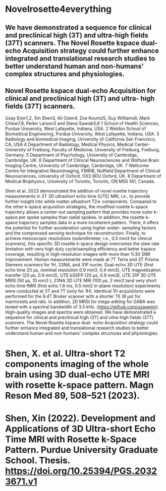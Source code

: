 # Novelrosette4everything
## We have demonstrated a sequence for clinical and preclinical high (3T) and ultra-high fields (37T) scanners. The Novel Rosette kspace dual- echo Acquisition strategy could further enhance integrated and translational research studies to better understand human and non-humans' complex structures and physiologies.

## Novel Rosette kspace dual-echo Acquisition for clinical and preclinical high (3T) and ultra- high fields (37T) scanners.
Uzay Emir1,2, Xin Shen3, Ali Ozen4, Zoe Kourtzi5, Guy Williams6, Mark Chiew7,8, Peder Larson3 and Steve Sawiak5,6
1 School of Health Sciences, Purdue University, West Lafayette, Indiana, USA.
2 Weldon School of Biomedical Engineering, Purdue University, West Lafayette, Indiana, USA.
3 Radiology and biomedical imaging, University of California San Francisco, CA, USA
4 Department of Radiology, Medical Physics, Medical Center-University of Freiburg, Faculty of Medicine, University of Freiburg, Freiburg, Germany.
5 Department of Psychology, University of Cambridge, Cambridge, UK.
6 Department of Clinical Neurosciences and Wolfson Brain Imaging Centre, University of Cambridge, Cambridge, UK.
7 Wellcome Centre for Integrative Neuroimaging, FMRIB, Nuffield Department of Clinical Neurosciences, University of Oxford, OX3 9DU Oxford, UK.
8 Department of Medical Biophysics, University of Toronto, Toronto, ON M5S 1A1, Canada.

Shen et al. 2023 demonstrated the addition of novel rosette trajectory measurements in 3T 3D ultrashort echo time (UTE) MRI, i.e., to provide further insight into white matter ultrashort T2∗ components. Compared to the other k-space acquisition strategies, the modified rosette k-space trajectory allows a center-out sampling pattern that provides more outer k-space per spoke samples than radial spokes. In addition, the rosette k-space trajectory samples data in a more incoherent pattern. There, it offers the potential for further acceleration using higher under- sampling factors and the compressed sensing technique for reconstruction. Finally, to achieve mesoscopic resolutions (submillimeter, i.e., 0.5 mm3 for clinical scanners), this specific 3D rosette k-space design overcomes the slew rate limitation with very high duty cycle/sampling efficiency and better kspace coverage, resulting in high-resolution images with more than %30 SNR improvement.
Human measurements were made at 7T Terra and 3T Prisma Siemens scanners for 1H, 23NA, and 31P nuclei. Dual-echo 3D UTE (first echo time 20 μs, nominal resolution 0.9 mm3, 0.4 mm3), UTE magnetization transfer (20 μs, 0.9 mm3), UTE bSSFP (20 μs, 0.9 mm3), UTE 31P 3D UTE MRSI (50 μs, 10 mm3 ), 23NA 3D UTE MRI (100 μs, 2 mm3 )and very short echo time fMRI (first echo 1.6 ms, 0.5 mm2 in-plane resolution) experiments were conducted at 3T and 7T (only for 1H). Identical 1H acquisitions were performed for the 9.4T Bruker scanner with a shorter TE (8 μs) for marmosets and rats. In addition, 2D MRSI for mega-editing for GABA was tested with a spectral bandwidth of 3.5 kHz. (https://github.com/uzayemir).
High-quality images and spectra were obtained. We have demonstrated a sequence for clinical and preclinical high (3T) and ultra-high fields (37T) scanners. The Novel Rosette kspace dual- echo Acquisition strategy could further enhance integrated and translational research studies to better understand human and non-humans' complex structures and physiologies.
# Shen, X. et al. Ultra-short T2 components imaging of the whole brain using 3D dual-echo UTE MRI with rosette k-space pattern. Magn Reson Med 89, 508–521 (2023).

# Shen, Xin (2022). Development and Applications of 3D Ultra-short Echo Time MRI with Rosette k-Space Pattern. Purdue University Graduate School. Thesis. https://doi.org/10.25394/PGS.20323671.v1
 
